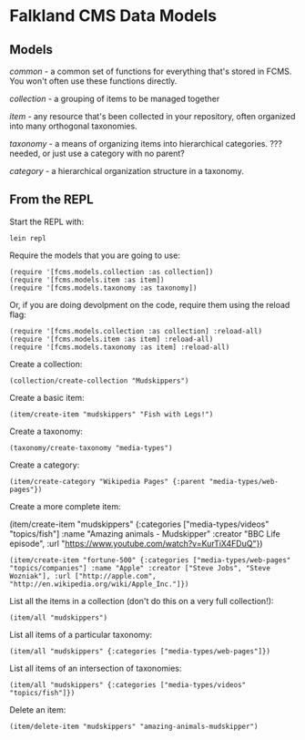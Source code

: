 # Falkland CMS Data Models

## Models

*common* - a common set of functions for everything that's stored in FCMS. You won't often use these functions directly.

*collection* - a grouping of items to be managed together

*item* - any resource that's been collected in your repository, often organized into many orthogonal taxonomies.

*taxonomy* - a means of organizing items into hierarchical categories.
??? needed, or just use a category with no parent?

*category* - a hierarchical organization structure in a taxonomy.

## From the REPL

Start the REPL with:

	lein repl

Require the models that you are going to use:

	(require '[fcms.models.collection :as collection])
	(require '[fcms.models.item :as item])
	(require '[fcms.models.taxonomy :as taxonomy])

Or, if you are doing devolpment on the code, require them using the reload flag:

	(require '[fcms.models.collection :as collection] :reload-all)
	(require '[fcms.models.item :as item] :reload-all)
	(require '[fcms.models.taxonomy :as item] :reload-all)

Create a collection:

	(collection/create-collection "Mudskippers")

Create a basic item:

	(item/create-item "mudskippers" "Fish with Legs!")

Create a taxonomy:

	(taxonomy/create-taxonomy "media-types")

Create a category:

	(item/create-category "Wikipedia Pages" {:parent "media-types/web-pages"})

Create a more complete item:

  (item/create-item "mudskippers" {:categories ["media-types/videos" "topics/fish"] :name "Amazing animals - Mudskipper" :creator "BBC Life episode", :url "https://www.youtube.com/watch?v=KurTiX4FDuQ"})

	(item/create-item "fortune-500" {:categories ["media-types/web-pages" "topics/companies"] :name "Apple" :creator ["Steve Jobs", "Steve Wozniak"], :url ["http://apple.com", "http://en.wikipedia.org/wiki/Apple_Inc."]})
  
List all the items in a collection (don't do this on a very full collection!):

	(item/all "mudskippers")

List all items of a particular taxonomy:

	(item/all "mudskippers" {:categories ["media-types/web-pages"]})

List all items of an intersection of taxonomies:

	(item/all "mudskippers" {:categories ["media-types/videos" "topics/fish"]})

Delete an item:

	(item/delete-item "mudskippers" "amazing-animals-mudskipper")